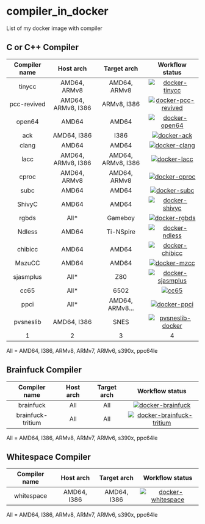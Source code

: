 # compiler_in_docker
List of my docker image with compiler

## C or C++ Compiler

| Compiler name | Host arch  | Target arch | Workflow status  |
|:-------:|:--------:|:--------:|:-----:|
| tinycc | AMD64, ARMv8      | AMD64, ARMv8 | [![docker-tinycc](https://github.com/bensuperpc/docker-tinycc/actions/workflows/main.yml/badge.svg)](https://github.com/bensuperpc/docker-tinycc/actions/workflows/main.yml) |
| pcc-revived | AMD64, ARMv8, I386 | ARMv8, I386 | [![docker-pcc-revived](https://github.com/bensuperpc/docker-pcc-revived/actions/workflows/main.yml/badge.svg)](https://github.com/bensuperpc/docker-pcc-revived/actions/workflows/main.yml) | 
| open64 | AMD64 | AMD64 | [![docker-open64](https://github.com/bensuperpc/docker-open64/actions/workflows/main.yml/badge.svg)](https://github.com/bensuperpc/docker-open64/actions/workflows/main.yml) |
| ack | AMD64, I386 | I386 | [![docker-ack](https://github.com/bensuperpc/docker-ack/actions/workflows/main.yml/badge.svg)](https://github.com/bensuperpc/docker-ack/actions/workflows/main.yml) |
| clang | AMD64 | AMD64 | [![docker-clang](https://github.com/bensuperpc/docker-clang/actions/workflows/main.yml/badge.svg)](https://github.com/bensuperpc/docker-clang/actions/workflows/main.yml) |
| lacc | AMD64, ARMv8, I386 | AMD64, ARMv8, I386 | [![docker-lacc](https://github.com/bensuperpc/docker-lacc/actions/workflows/main.yml/badge.svg)](https://github.com/bensuperpc/docker-lacc/actions/workflows/main.yml) |
| cproc | AMD64, ARMv8 | AMD64, ARMv8 | [![docker-cproc](https://github.com/bensuperpc/docker-cproc/actions/workflows/main.yml/badge.svg)](https://github.com/bensuperpc/docker-cproc/actions/workflows/main.yml) |
| subc | AMD64 | AMD64 | [![docker-subc](https://github.com/bensuperpc/docker-subc/actions/workflows/main.yml/badge.svg)](https://github.com/bensuperpc/docker-subc/actions/workflows/main.yml) |
| ShivyC | AMD64 | AMD64 | [![docker-shivyc](https://github.com/bensuperpc/docker-ShivyC/actions/workflows/main.yml/badge.svg)](https://github.com/bensuperpc/docker-ShivyC/actions/workflows/main.yml)|
| rgbds | All* | Gameboy | [![docker-rgbds](https://github.com/bensuperpc/docker-rgbds/actions/workflows/main.yml/badge.svg)](https://github.com/bensuperpc/docker-rgbds/actions/workflows/main.yml) |
| Ndless | AMD64 | Ti-NSpire | [![docker-ndless](https://github.com/bensuperpc/Docker-Ndless/actions/workflows/main.yml/badge.svg)](https://github.com/bensuperpc/Docker-Ndless/actions/workflows/main.yml) |
| chibicc | AMD64 | AMD64 | [![docker-chibicc](https://github.com/bensuperpc/docker-chibicc/actions/workflows/main.yml/badge.svg)](https://github.com/bensuperpc/docker-chibicc/actions/workflows/main.yml) |
| MazuCC | AMD64 | AMD64 | [![docker-mzcc](https://github.com/bensuperpc/docker-MazuCC/actions/workflows/main.yml/badge.svg)](https://github.com/bensuperpc/docker-MazuCC/actions/workflows/main.yml) |
| sjasmplus | All* | Z80 | [![docker-sjasmplus](https://github.com/bensuperpc/docker-sjasmplus/actions/workflows/main.yml/badge.svg)](https://github.com/bensuperpc/docker-sjasmplus/actions/workflows/main.yml) | 
| cc65 | All* | 6502  | [![cc65](https://github.com/bensuperpc/cc65-docker/actions/workflows/main.yml/badge.svg)](https://github.com/bensuperpc/cc65-docker/actions/workflows/main.yml) | 
| ppci | All* | AMD64, ARMv8... | [![docker-ppci](https://github.com/bensuperpc/docker-ppci/actions/workflows/main.yml/badge.svg)](https://github.com/bensuperpc/docker-ppci/actions/workflows/main.yml)| 
| pvsneslib | AMD64, I386 | SNES | [![pvsneslib-docker](https://github.com/bensuperpc/pvsneslib-docker/actions/workflows/main.yml/badge.svg)](https://github.com/bensuperpc/pvsneslib-docker/actions/workflows/main.yml) |
| 1 | 2 | 3 | 4 |


All = AMD64, I386, ARMv8, ARMv7, ARMv6, s390x, ppc64le

## Brainfuck Compiler

| Compiler name | Host arch  | Target arch | Workflow status  |
|:-------:|:--------:|:--------:|:-----:|
| brainfuck | All | All | [![docker-brainfuck](https://github.com/bensuperpc/docker-brainfuck/actions/workflows/main.yml/badge.svg)](https://github.com/bensuperpc/docker-brainfuck/actions/workflows/main.yml) |
| brainfuck-tritium | All | All | [![docker-brainfuck-tritium](https://github.com/bensuperpc/docker-brainfuck-tritium/actions/workflows/main.yml/badge.svg)](https://github.com/bensuperpc/docker-brainfuck-tritium/actions/workflows/main.yml) |

All = AMD64, I386, ARMv8, ARMv7, ARMv6, s390x, ppc64le

## Whitespace Compiler

| Compiler name | Host arch  | Target arch | Workflow status  |
|:-------:|:--------:|:--------:|:-----:|
| whitespace | AMD64, I386 | AMD64, I386 | [![docker-whitespace](https://github.com/bensuperpc/docker-whitespace/actions/workflows/main.yml/badge.svg)](https://github.com/bensuperpc/docker-whitespace/actions/workflows/main.yml) |

All = AMD64, I386, ARMv8, ARMv7, ARMv6, s390x, ppc64le

